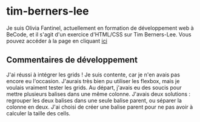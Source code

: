 # tim-berners-lee
 
Je suis Olivia Fantinel, actuellement en formation de développement web à BeCode, et il s'agit d'un exercice d'HTML/CSS sur Tim Berners-Lee.
Vous pouvez accéder à la page en cliquant [ici](https://tanoshiibot.github.io/tim-berners-lee/)

## Commentaires de développement

J'ai réussi à intégrer les grids ! Je suis contente, car je n'en avais pas encore eu l'occasion. J'aurais très bien pu utiliser les flexbox, mais je voulais vraiment tester les grids. Au départ, j'avais eu des soucis pour mettre plusieurs balises dans une même colonne. J'avais deux solutions : regrouper les deux balises dans une seule balise parent, ou séparer la colonne en deux. J'ai choisi de créer une balise parent pour ne pas avoir à calculer la taille des cells.
